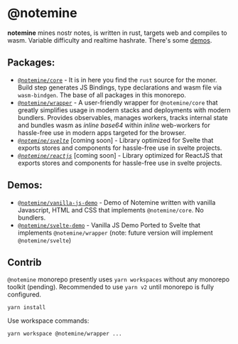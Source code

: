 # @notemine

**notemine** mines nostr notes, is written in rust, targets web and compiles to wasm. Variable difficulty and realtime hashrate. There's some [demos](https://sandwichfarm.github.io/notemine).

## Packages:
- [`@notemine/core`](./packages/core/) - It is in here you find the `rust` source for the moner. Build step generates JS Bindings, type declarations and wasm file via `wasm-bindgen`. The base of all packages in this monorepo.
- [`@notemine/wrapper`](./packages/wrapper/) - A user-friendly wrapper for `@notemine/core` that greatly simplifies usage in modern stacks and deployments with modern bundlers. Provides observables, manages workers, tracks internal state and bundles wasm as _inline base64_ within _inline_ web-workers for hassle-free use in modern apps targeted for the browser.
- _[`@notemine/svelte`](./packages/svelte/)_ [coming soon]  - Library optimized for Svelte that exports stores and components for hassle-free use in svelte projects.
- _[`@notemine/reactjs`](./packages/reactjs/)_ [coming soon] -  Library optimized for ReactJS that exports stores and components for hassle-free use in svelte projects.

## Demos:
- [`@notemine/vanilla-js-demo`](./demos/vanilla-js/) - Demo of Notemine written with vanilla Javascript, HTML and CSS that implements `@notemine/core`. No bundlers.
- [`@notemine/svelte-demo`](./demos/svelte/) - Vanilla JS Demo Ported to Svelte that implements `@notemine/wrapper` (note: future version will implement `@notemine/svelte`) 

## Contrib
`@notemine` monorepo presently uses `yarn workspaces` without any monorepo toolkit (pending). Recommended to use `yarn v2` until monorepo is fully configured.
```
yarn install 
```

Use workspace commands: 
```
yarn workspace @notemine/wrapper ...
```
